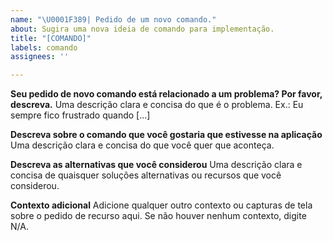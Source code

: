 ```yaml
---
name: "\U0001F389| Pedido de um novo comando."
about: Sugira uma nova ideia de comando para implementação.
title: "[COMANDO]"
labels: comando
assignees: ''

---
```


**Seu pedido de novo comando está relacionado a um problema? Por favor, descreva.**
Uma descrição clara e concisa do que é o problema. Ex.: Eu sempre fico frustrado quando [...]

**Descreva sobre o comando que você gostaria que estivesse na aplicação**
Uma descrição clara e concisa do que você quer que aconteça.

**Descreva as alternativas que você considerou**
Uma descrição clara e concisa de quaisquer soluções alternativas ou recursos que você considerou.

**Contexto adicional**
Adicione qualquer outro contexto ou capturas de tela sobre o pedido de recurso aqui. Se não houver nenhum contexto, digite N/A.

